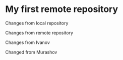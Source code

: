 # My first remote repository

Changes from local repository

Changes from remote repository

Changes from Ivanov

Changed from Murashov
